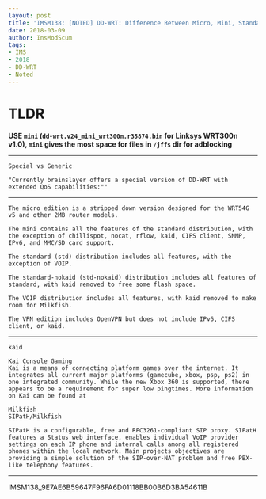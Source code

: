 ```yaml
---
layout: post
title: 'IMSM138: [NOTED] DD-WRT: Difference Between Micro, Mini, Standard (STD), VPN, VoIP'
date: 2018-03-09
author: InsModScum
tags:
- IMS
- 2018
- DD-WRT
- Noted
---
```


# TLDR #

**USE `mini` (`dd-wrt.v24_mini_wrt300n.r35874.bin` for Linksys WRT300n v1.0), `mini` gives the most space for files in `/jffs` dir for adblocking**

<!-- more -->

---

~~~
Special vs Generic

"Currently brainslayer offers a special version of DD-WRT with extended QoS capabilities:""
~~~

---

~~~
The micro edition is a stripped down version designed for the WRT54G v5 and other 2MB router models.

The mini contains all the features of the standard distribution, with the exception of chillispot, nocat, rflow, kaid, CIFS client, SNMP, IPv6, and MMC/SD card support. 

The standard (std) distribution includes all features, with the exception of VOIP. 

The standard-nokaid (std-nokaid) distribution includes all features of standard, with kaid removed to free some flash space. 

The VOIP distribution includes all features, with kaid removed to make room for Milkfish. 

The VPN edition includes OpenVPN but does not include IPv6, CIFS client, or kaid. 
~~~

---

~~~
kaid

Kai Console Gaming
Kai is a means of connecting platform games over the internet. It integrates all current major platforms (gamecube, xbox, psp, ps2) in one integrated community. While the new Xbox 360 is supported, there appears to be a requirement for super low pingtimes. More information on Kai can be found at

Milkfish
SIPatH/Milkfish

SIPatH is a configurable, free and RFC3261-compliant SIP proxy. SIPatH features a Status web interface, enables individual VoIP provider settings on each IP phone and internal calls among all registered phones within the local network. Main projects objectives are providing a simple solution of the SIP-over-NAT problem and free PBX-like telephony features.
~~~

---

IMSM138_9E7AE6B59647F96FA6D01118BB00B6D3BA54611B